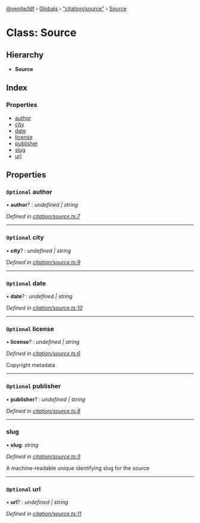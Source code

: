 [@venite/ldf](../README.md) › [Globals](../globals.md) › ["citation/source"](../modules/_citation_source_.md) › [Source](_citation_source_.source.md)

# Class: Source

## Hierarchy

* **Source**

## Index

### Properties

* [author](_citation_source_.source.md#optional-author)
* [city](_citation_source_.source.md#optional-city)
* [date](_citation_source_.source.md#optional-date)
* [license](_citation_source_.source.md#optional-license)
* [publisher](_citation_source_.source.md#optional-publisher)
* [slug](_citation_source_.source.md#slug)
* [url](_citation_source_.source.md#optional-url)

## Properties

### `Optional` author

• **author**? : *undefined | string*

*Defined in [citation/source.ts:7](https://github.com/gbj/venite/blob/706cfb5/ldf/src/citation/source.ts#L7)*

___

### `Optional` city

• **city**? : *undefined | string*

*Defined in [citation/source.ts:9](https://github.com/gbj/venite/blob/706cfb5/ldf/src/citation/source.ts#L9)*

___

### `Optional` date

• **date**? : *undefined | string*

*Defined in [citation/source.ts:10](https://github.com/gbj/venite/blob/706cfb5/ldf/src/citation/source.ts#L10)*

___

### `Optional` license

• **license**? : *undefined | string*

*Defined in [citation/source.ts:6](https://github.com/gbj/venite/blob/706cfb5/ldf/src/citation/source.ts#L6)*

Copyright metadata

___

### `Optional` publisher

• **publisher**? : *undefined | string*

*Defined in [citation/source.ts:8](https://github.com/gbj/venite/blob/706cfb5/ldf/src/citation/source.ts#L8)*

___

###  slug

• **slug**: *string*

*Defined in [citation/source.ts:3](https://github.com/gbj/venite/blob/706cfb5/ldf/src/citation/source.ts#L3)*

A machine-readable unique identifying slug for the source

___

### `Optional` url

• **url**? : *undefined | string*

*Defined in [citation/source.ts:11](https://github.com/gbj/venite/blob/706cfb5/ldf/src/citation/source.ts#L11)*
